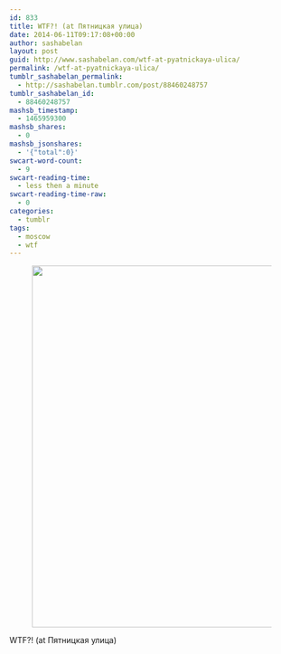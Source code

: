 ```yaml
---
id: 833
title: WTF?! (at Пятницкая улица)
date: 2014-06-11T09:17:08+00:00
author: sashabelan
layout: post
guid: http://www.sashabelan.com/wtf-at-pyatnickaya-ulica/
permalink: /wtf-at-pyatnickaya-ulica/
tumblr_sashabelan_permalink:
  - http://sashabelan.tumblr.com/post/88460248757
tumblr_sashabelan_id:
  - 88460248757
mashsb_timestamp:
  - 1465959300
mashsb_shares:
  - 0
mashsb_jsonshares:
  - '{"total":0}'
swcart-word-count:
  - 9
swcart-reading-time:
  - less then a minute
swcart-reading-time-raw:
  - 0
categories:
  - tumblr
tags:
  - moscow
  - wtf
---
```

<div id='gallery-626' class='gallery galleryid-833 gallery-columns-1 gallery-size-full'>
  <figure class='gallery-item'> 
  
  <div class='gallery-icon landscape'>
    <img width="640" height="640" src="http://www.sashabelan.ru/wp-content/uploads/2014/06/tumblr_n6zz4knPtB1qarj97o1_1280.jpg" class="attachment-full size-full" alt="" srcset="http://www.sashabelan.ru/wp-content/uploads/2014/06/tumblr_n6zz4knPtB1qarj97o1_1280.jpg 640w, http://www.sashabelan.ru/wp-content/uploads/2014/06/tumblr_n6zz4knPtB1qarj97o1_1280-150x150.jpg 150w, http://www.sashabelan.ru/wp-content/uploads/2014/06/tumblr_n6zz4knPtB1qarj97o1_1280-300x300.jpg 300w, http://www.sashabelan.ru/wp-content/uploads/2014/06/tumblr_n6zz4knPtB1qarj97o1_1280-230x230.jpg 230w, http://www.sashabelan.ru/wp-content/uploads/2014/06/tumblr_n6zz4knPtB1qarj97o1_1280-350x350.jpg 350w" sizes="(max-width: 640px) 100vw, 640px" />
  </div></figure>
</div>

WTF?! (at Пятницкая улица)